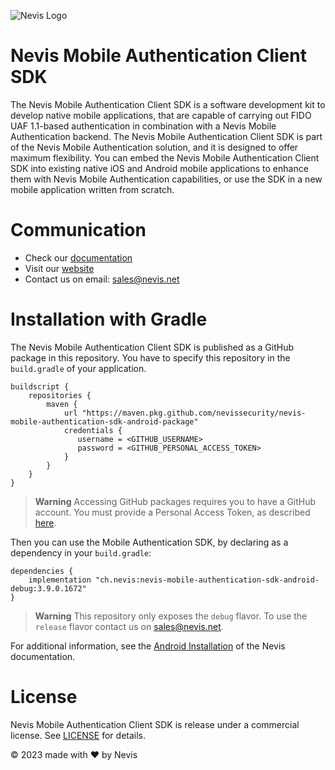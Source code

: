![Nevis Logo](https://www.nevis.net/hubfs/Nevis/images/logotype.svg)

# Nevis Mobile Authentication Client SDK

The Nevis Mobile Authentication Client SDK is a software development kit to develop native mobile applications, that are capable of carrying out FIDO UAF 1.1-based authentication in combination with a Nevis Mobile Authentication backend. The Nevis Mobile Authentication Client SDK is part of the Nevis Mobile Authentication solution, and it is designed to offer maximum flexibility. You can embed the Nevis Mobile Authentication Client SDK into existing native iOS and Android mobile applications to enhance them with Nevis Mobile Authentication capabilities, or use the SDK in a new mobile application written from scratch.

# Communication
 
- Check our [documentation](https://docs.nevis.net/mobilesdk/)
- Visit our [website](https://www.nevis.net/en/solution/authentication-cloud)
- Contact us on email: [sales@nevis.net](mailto:sales@nevis.net)

# Installation with Gradle

The Nevis Mobile Authentication Client SDK is published as a GitHub package in this repository. You have to specify this repository in the `build.gradle` of your application.

```
buildscript {
    repositories {
        maven {
            url "https://maven.pkg.github.com/nevissecurity/nevis-mobile-authentication-sdk-android-package"
            credentials {
               username = <GITHUB_USERNAME>
               password = <GITHUB_PERSONAL_ACCESS_TOKEN>
            }
        }
    }
}

```

> **Warning**
> Accessing GitHub packages requires you to have a GitHub account. You must provide a Personal Access Token, as described [here](https://docs.github.com/en/packages/working-with-a-github-packages-registry/working-with-the-gradle-registry#using-a-published-package).

Then you can use the Mobile Authentication SDK, by declaring as a dependency in your `build.gradle`:

```
dependencies {
    implementation "ch.nevis:nevis-mobile-authentication-sdk-android-debug:3.9.0.1672"
}

```

> **Warning**
> This repository only exposes the `debug` flavor. To use the `release` flavor contact us on [sales@nevis.net](mailto:sales@nevis.net).

For additional information, see the [Android Installation](https://docs.nevis.net/mobilesdk/guide/installation/android-installation) of the Nevis documentation.

# License

Nevis Mobile Authentication Client SDK is release under a commercial license. See [LICENSE](LICENSE) for details.

© 2023 made with ❤ by Nevis
